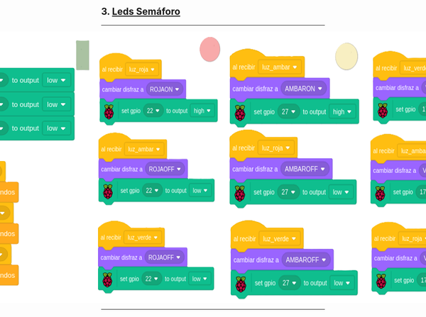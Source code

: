 ## 3. [Leds Semáforo](README.md)

---

<div style="display: flex; justify-content: center;">
  <img src="img/escenSemaforo.png">
  <img src="img/ledRojaSemaforo.png">
  <img src="img/letAmarillaSemaforo.png">
  <img src="img/ledVerdeSemaforo.png">
</div>

---
